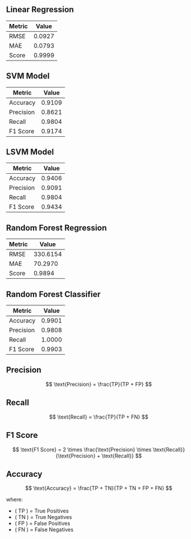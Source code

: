 ## Linear Regression
| Metric   | Value                      |
|----------|----------------------------|
| RMSE     | 0.0927                     |
| MAE      | 0.0793                     |
| Score    | 0.9999                     |

## SVM Model
| Metric     | Value                      |
|------------|----------------------------|
| Accuracy   | 0.9109                     |
| Precision  | 0.8621                     |
| Recall     | 0.9804                     |
| F1 Score   | 0.9174                     |

## LSVM Model
| Metric     | Value                      |
|------------|----------------------------|
| Accuracy   | 0.9406                     |
| Precision  | 0.9091                     |
| Recall     | 0.9804                     |
| F1 Score   | 0.9434                     |

## Random Forest Regression
| Metric   | Value                      |
|----------|----------------------------|
| RMSE     | 330.6154                   |
| MAE      | 70.2970                    |
| Score    | 0.9894                     |

## Random Forest Classifier
| Metric     | Value                      |
|------------|----------------------------|
| Accuracy   | 0.9901                     |
| Precision  | 0.9808                     |
| Recall     | 1.0000                     |
| F1 Score   | 0.9903                     |

## Precision
$$
\text{Precision} = \frac{TP}{TP + FP}
$$

## Recall
$$
\text{Recall} = \frac{TP}{TP + FN}
$$

## F1 Score
$$
\text{F1 Score} = 2 \times \frac{\text{Precision} \times \text{Recall}}{\text{Precision} + \text{Recall}}
$$

## Accuracy
$$
\text{Accuracy} = \frac{TP + TN}{TP + TN + FP + FN}
$$


where:
- \( TP \) = True Positives
- \( TN \) = True Negatives
- \( FP \) = False Positives
- \( FN \) = False Negatives
